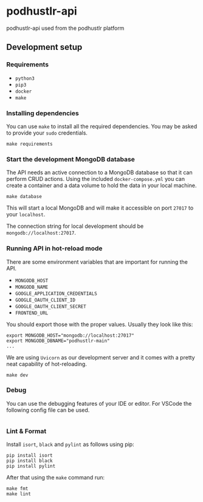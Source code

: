 # podhustlr-api
podhustlr-api used from the podhustlr platform

## Development setup
### Requirements

- `python3`
- `pip3`
- `docker`
- `make`

### Installing dependencies

You can use `make` to install all the required dependencies. You may be asked to provide your `sudo` credentials.

```
make requirements
```

### Start the development MongoDB database

The API needs an active connection to a MongoDB database so that it can perform CRUD actions. Using the included `docker-compose.yml` you can create a container and a data volume to hold the data in your local machine.

```
make database
```

This will start a local MongoDB and will make it accessible on port `27017` to your `localhost`.

The connection string for local development should be `mongodb://localhost:27017`.


### Running API in hot-reload mode

There are some environment variables that are important for running the API.

- `MONGODB_HOST`
- `MONGODB_NAME`
- `GOOGLE_APPLICATION_CREDENTIALS`
- `GOOGLE_OAUTH_CLIENT_ID`
- `GOOGLE_OAUTH_CLIENT_SECRET`
- `FRONTEND_URL`

You should export those with the proper values. Usually they look like this:

```
export MONGODB_HOST="mongodb://localhost:27017"
export MONGODB_DBNAME="podhustlr-main"
...
```

We are using `Uvicorn` as our development server and it comes with a pretty neat capability of hot-reloading.

```
make dev
```

### Debug

You can use the debugging features of your IDE or editor. For VSCode the following config file can be used.

```json
```

### Lint & Format

Install `isort`, `black` and `pylint` as follows using pip:

```commandline
pip install isort
pip install black
pip install pylint
```

After that using the `make` command run:

```commandline
make fmt
make lint
```

